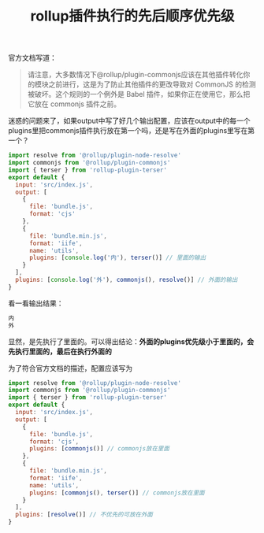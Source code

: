 ﻿---
slug: rollup-plugin-priority
title: rollup插件执行的先后顺序优先级
authors: cxOrz
tags: [js]
---

官方文档写道：
>请注意，大多数情况下@rollup/plugin-commonjs应该在其他插件转化你的模块之前进行，这是为了防止其他插件的更改导致对 CommonJS 的检测被破坏。这个规则的一个例外是 Babel 插件，如果你正在使用它，那么把它放在 commonjs 插件之前。

迷惑的问题来了，如果output中写了好几个输出配置，应该在output中的每一个plugins里把commonjs插件执行放在第一个吗，还是写在外面的plugins里写在第一个？

<!--truncate-->

```javascript
import resolve from '@rollup/plugin-node-resolve'
import commonjs from '@rollup/plugin-commonjs'
import { terser } from 'rollup-plugin-terser'
export default {
  input: 'src/index.js',
  output: [
    {
      file: 'bundle.js',
      format: 'cjs'
    },
    {
      file: 'bundle.min.js',
      format: 'iife',
      name: 'utils',
      plugins: [console.log('内'), terser()] // 里面的输出
    }
  ],
  plugins: [console.log('外'), commonjs(), resolve()] // 外面的输出
}
```
看一看输出结果：

```bash
内
外
```

显然，是先执行了里面的。可以得出结论：**外面的plugins优先级小于里面的，会先执行里面的，最后在执行外面的**

为了符合官方文档的描述，配置应该写为
```javascript
import resolve from '@rollup/plugin-node-resolve'
import commonjs from '@rollup/plugin-commonjs'
import { terser } from 'rollup-plugin-terser'
export default {
  input: 'src/index.js',
  output: [
    {
      file: 'bundle.js',
      format: 'cjs',
      plugins: [commonjs()] // commonjs放在里面
    },
    {
      file: 'bundle.min.js',
      format: 'iife',
      name: 'utils',
      plugins: [commonjs(), terser()] // commonjs放在里面
    }
  ],
  plugins: [resolve()] // 不优先的可放在外面
}
```
